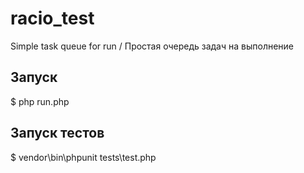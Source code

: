 # racio_test
Simple task queue for run / Простая очередь задач на выполнение

## Запуск

$ php run.php

## Запуск тестов

$ vendor\bin\phpunit tests\test.php